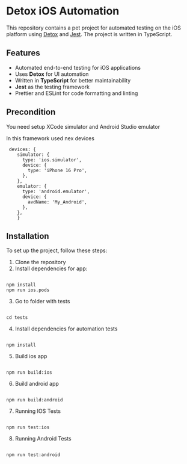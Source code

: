# Detox iOS Automation

This repository contains a pet project for automated testing on the iOS platform using [Detox](https://github.com/wix/Detox) and [Jest](https://jestjs.io/). The project is written in TypeScript.

## Features

- Automated end-to-end testing for iOS applications
- Uses **Detox** for UI automation
- Written in **TypeScript** for better maintainability
- **Jest** as the testing framework
- Prettier and ESLint for code formatting and linting

## Precondition

You need setup XCode simulator and Android Studio emulator

In this framework used nex devices

```
 devices: {
    simulator: {
      type: 'ios.simulator',
      device: {
        type: 'iPhone 16 Pro',
      },
    },
    emulator: {
      type: 'android.emulator',
      device: {
        avdName: 'My_Android',
      },
    },
    }
```

## Installation

To set up the project, follow these steps:

1. Clone the repository
2. Install dependencies for app:

```

npm install
npm run ios.pods

```

3. Go to folder with tests

```

cd tests

```

4. Install dependencies for automation tests

```

npm install

```

5. Build ios app

```

npm run build:ios

```

6. Build android app

```

npm run build:android

```

7. Running IOS Tests

```

npm run test:ios

```

8. Running Android Tests

```

npm run test:android

```

```

```
